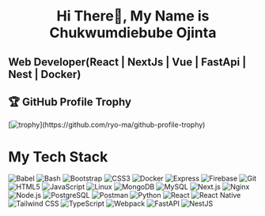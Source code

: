 
<h1 align="center">Hi There👋, My Name is Chukwumdiebube Ojinta</h1>
<h2>Web Developer(React | NextJs | Vue | FastApi | Nest | Docker)</h2>

## 🏆 GitHub Profile Trophy

[![trophy](https://github-profile-trophy.vercel.app/?username=IamChukwumdiebubeOjinta&rank=-B,-?)](https://github.com/ryo-ma/github-profile-trophy)

# My Tech Stack

![Babel](https://img.shields.io/badge/-Babel-F9DC3E?style=flat-square&logo=babel)
![Bash](https://img.shields.io/badge/-Bash-4EAA25?style=flat-square&logo=gnu-bash)
![Bootstrap](https://img.shields.io/badge/-Bootstrap-7952B3?style=flat-square&logo=bootstrap)
![CSS3](https://img.shields.io/badge/-CSS3-1572B6?style=flat-square&logo=css3)
![Docker](https://img.shields.io/badge/-Docker-2496ED?style=flat-square&logo=docker)
![Express](https://img.shields.io/badge/-Express-000000?style=flat-square&logo=express)
![Firebase](https://img.shields.io/badge/-Firebase-FFCA28?style=flat-square&logo=firebase)
![Git](https://img.shields.io/badge/-Git-F05032?style=flat-square&logo=git)
![HTML5](https://img.shields.io/badge/-HTML5-E34F26?style=flat-square&logo=html5)
![JavaScript](https://img.shields.io/badge/-JavaScript-F7DF1E?style=flat-square&logo=javascript)
![Linux](https://img.shields.io/badge/-Linux-FCC624?style=flat-square&logo=linux)
![MongoDB](https://img.shields.io/badge/-MongoDB-47A248?style=flat-square&logo=mongodb)
![MySQL](https://img.shields.io/badge/-MySQL-4479A1?style=flat-square&logo=mysql)
![Next.js](https://img.shields.io/badge/-Next.js-000000?style=flat-square&logo=nextdotjs)
![Nginx](https://img.shields.io/badge/-Nginx-009639?style=flat-square&logo=nginx)
![Node.js](https://img.shields.io/badge/-Node.js-339933?style=flat-square&logo=nodedotjs)
![PostgreSQL](https://img.shields.io/badge/-PostgreSQL-336791?style=flat-square&logo=postgresql)
![Postman](https://img.shields.io/badge/-Postman-FF6C37?style=flat-square&logo=postman)
![Python](https://img.shields.io/badge/-Python-3776AB?style=flat-square&logo=python)
![React](https://img.shields.io/badge/-React-61DAFB?style=flat-square&logo=react)
![React Native](https://img.shields.io/badge/-React%20Native-61DAFB?style=flat-square&logo=react)
![Tailwind CSS](https://img.shields.io/badge/-Tailwind%20CSS-38B2AC?style=flat-square&logo=tailwind-css)
![TypeScript](https://img.shields.io/badge/-TypeScript-007ACC?style=flat-square&logo=typescript)
![Webpack](https://img.shields.io/badge/-Webpack-8DD6F9?style=flat-square&logo=webpack)
![FastAPI](https://img.shields.io/badge/-FastAPI-009688?style=flat-square&logo=fastapi)
![NestJS](https://img.shields.io/badge/-NestJS-E0234E?style=flat-square&logo=nestjs)
